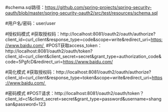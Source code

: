 #schema.sql路径：https://github.com/spring-projects/spring-security-oauth/blob/master/spring-security-oauth2/src/test/resources/schema.sql

#用户名/密码：user/user

#授权码模式
#获取授权码：http://localhost:8081/oauth2/oauth/authorize?client_id=curl_client&response_type=code&scope=write&redirect_uri=https://www.baidu.com/ 
#POST获取access_token：http://localhost:8081/oauth2/oauth/token?client_id=curl_client&client_secret=secret&grant_type=authorization_code&code=5PgfcD&redirect_uri=https://www.baidu.com/

#简化模式
#获取授权码：http://localhost:8081/oauth2/oauth/authorize?client_id=curl_client&response_type=token&scope=write&redirect_uri=https://www.baidu.com/ 

#密码模式
#POST请求：http://localhost:8081/oauth2/oauth/token？client_id=c1&client_secret=secret&grant_type=password&username=shangsan&password=123 